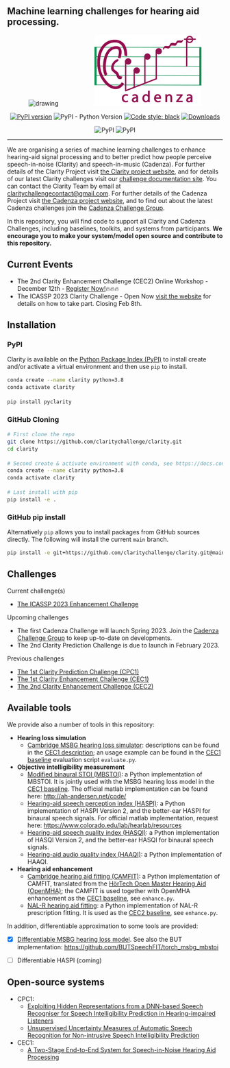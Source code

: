 ## Machine learning challenges for hearing aid processing.

<div align="center">
  <img src="docs/images/earfinal_clarity_customColour.png" alt="drawing" width="200" hspace="40"/>

  <img src="docs/images/cadenza_logo.png" alt="Cadenza Challenge" width="250" hspace="40"/>

[![PyPI version](https://badge.fury.io/py/pyclarity.svg)](https://badge.fury.io/py/pyclarity)
![PyPI - Python Version](https://img.shields.io/pypi/pyversions/pyclarity)
[![Code style: black](https://img.shields.io/badge/code%20style-black-000000.svg)](https://github.com/psf/black)
[![Downloads](https://pepy.tech/badge/pyclarity)](https://pepy.tech/project/pyclarity)

![PyPI](https://img.shields.io/pypi/v/pyclarity?label=ICASSP%202023%20Challenge%20-%20pypi)
![PyPI](https://img.shields.io/static/v1?label=CEC2%20Challenge%20-%20pypi&message=v0.1.1&color=orange)

</div>

--------------------------------------------------------------------------------

We are organising a series of machine learning challenges to enhance hearing-aid signal processing and to better predict
how people perceive speech-in-noise (Clarity) and speech-in-music (Cadenza). For further details of the Clarity Project
visit [the Clarity project website](http://claritychallenge.org/), and for details of our latest Clarity challenges
visit our [challenge documentation site](https://claritychallenge.github.io/clarity_CC_doc/). You can contact the
Clarity Team by email at [claritychallengecontact@gmail.com](claritychallengecontact@gmail.com). For further details of
the Cadenza Project visit [the Cadenza project website](http://cadenzachallenge.org/), and to find out about the latest
Cadenza challenges join the [Cadenza Challenge Group](https://groups.google.com/g/cadenza-challenge).

In this repository, you will find code to support all Clarity and Cadenza Challenges, including baselines, toolkits, and
systems from participants. **We encourage you to make your system/model open source and contribute to this repository.**

## Current Events

- The 2nd Clarity Enhancement Challenge (CEC2) Online Workshop - December 12th - [Register Now!](https://claritychallenge.org/clarity2022-CEC2-workshop/):fire::fire::fire:
- The ICASSP 2023 Clarity Challenge - Open Now [visit the website](https://claritychallenge.org/ICASSP2023_announcement_page/) for details on how to take part. Closing Feb 8th.
## Installation


### PyPI

Clarity is available on the [Python Package Index (PyPI)](https://pypi.org/project/pyclarity) to install create and/or
activate a virtual environment and then use `pip` to install.

``` bash
conda create --name clarity python=3.8
conda activate clarity

pip install pyclarity
```

### GitHub Cloning

```bash
# First clone the repo
git clone https://github.com/claritychallenge/clarity.git
cd clarity

# Second create & activate environment with conda, see https://docs.conda.io/projects/conda/en/latest/user-guide/install/index.html
conda create --name clarity python=3.8
conda activate clarity

# Last install with pip
pip install -e .
```

### GitHub pip install

Alternatively `pip` allows you to install packages from GitHub sources directly. The following will install the current
`main` branch.

``` bash
pip install -e git+https://github.com/claritychallenge/clarity.git@main
```

## Challenges

Current challenge(s)

- [The ICASSP 2023 Enhancement Challenge](./recipes/icassp2023)

Upcoming challenges

- The first Cadenza Challenge will launch Spring 2023. Join the [Cadenza Challenge
  Group](https://groups.google.com/g/cadenza-challenge) to keep up-to-date on developments.
- The 2nd Clarity Prediction Challenge is due to launch in February 2023.

Previous challenges

- [The 1st Clarity Prediction Challenge (CPC1)](./recipes/cpc1)
- [The 1st Clarity Enhancement Challenge (CEC1)](./recipes/cec1)
- [The 2nd Clarity Enhancement Challenge (CEC2)](./recipes/cec2)


## Available tools

We provide also a number of tools in this repository:
- **Hearing loss simulation**
    - [Cambridge MSBG hearing loss simulator](./clarity/evaluator/msbg): descriptions can be found in the [CEC1
      description](./recipes/cec1); an usage example can be found in the [CEC1 baseline](./recipes/cec1/baseline)
      evaluation script `evaluate.py`.
- **Objective intelligibility measurement**
    - [Modified binaural STOI (MBSTOI)](./clarity/evaluator/mbstoi/mbstoi.py): a Python implementation of MBSTOI. It is
      jointly used with the MSBG hearing loss model in the [CEC1 baseline](./recipes/cec1/baseline). The official matlab
      implementation can be found here: http://ah-andersen.net/code/
    - [Hearing-aid speech perception index (HASPI)](./clarity/evaluator/haspi/haspi.py): a Python implementation of
      HASPI Version 2, and the better-ear HASPI for binaural speech signals. For official matlab implementation, request here: https://www.colorado.edu/lab/hearlab/resources
    - [Hearing-aid speech quality index (HASQI)](./clarity/evaluator/hasqi/hasqi.py): a Python implementation of
      HASQI Version 2, and the better-ear HASQI for binaural speech signals.
    - [Hearing-aid audio quality index (HAAQI)](./clarity/evaluator/haaqi/haaqi.py): a Python implementation of
      HAAQI.
- **Hearing aid enhancement**
    - [Cambridge hearing aid fitting (CAMFIT)](./clarity/enhancer/gha/gainrule_camfit.py): a Python implementation of CAMFIT, translated from the [HörTech Open Master Hearing Aid (OpenMHA)](http://www.openmha.org/about/); the CAMFIT is used together with OpenMHA enhancement as the [CEC1 baseline](./recipes/cec1/baseline), see `enhance.py`.
    - [NAL-R hearing aid fitting](./clarity/enhancer/nalr.py): a Python implementation of NAL-R prescription fitting. It is used as the [CEC2 baseline](./recipes/cec2/baseline), see `enhance.py`.

In addition, differentiable approximation to some tools are provided:

* [x] [Differentiable MSBG hearing loss model](./clarity/predictor/torch_msbg.py). See also the BUT implementation:
      https://github.com/BUTSpeechFIT/torch_msbg_mbstoi
* [ ] Differentiable HASPI (coming)



## Open-source systems

- CPC1:
  - [Exploiting Hidden Representations from a DNN-based Speech Recogniser for Speech Intelligibility Prediction in
    Hearing-impaired Listeners](./recipes/cpc1/e032_sheffield)
  - [Unsupervised Uncertainty Measures of Automatic Speech Recognition for Non-intrusive Speech Intelligibility
    Prediction](./recipes/cpc1/e029_sheffield)
- CEC1:
  - [A Two-Stage End-to-End System for Speech-in-Noise Hearing Aid Processing](./recipes/cec1/e009_sheffield)
